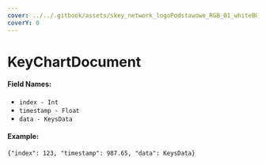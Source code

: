 ```yaml
---
cover: ../../.gitbook/assets/skey_network_logoPodstawowe_RGB_01_whiteBG.png
coverY: 0
---
```


# KeyChartDocument

#### Field Names:

* `index - Int`
* `timestamp - Float`
* `data - KeysData`

#### Example:

`{"index": 123, "timestamp": 987.65, "data": KeysData}`
